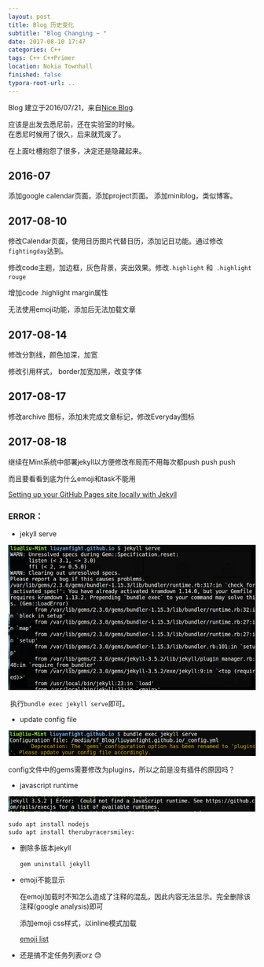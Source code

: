 ```yaml
---
layout: post
title: Blog 历史变化
subtitle: "Blog Changing ~ "
date: 2017-08-10 17:47
categories: C++ 
tags: C++ C++Primer
location: Nokia Townhall
finished: false
typora-root-url: ..
---
```


Blog 建立于2016/07/21，来自[Nice Blog](https://github.com/itisbenjamin/Nice_Blog).

应该是出发去悉尼前，还在实验室的时候。  
在悉尼时候用了很久，后来就荒废了。

在上面吐槽抱怨了很多，决定还是隐藏起来。

## 2016-07

添加google calendar页面，添加project页面。
添加miniblog，类似博客。

## 2017-08-10

修改Calendar页面，使用日历图片代替日历，添加记日功能。通过修改`fightingday`达到。

修改code主题，加边框，灰色背景，突出效果。修改`.highlight` 和` .highlight rouge`

增加code .highlight margin属性

无法使用emoji功能，添加后无法加载文章

## 2017-08-14
修改分割线，颜色加深，加宽

修改引用样式， border加宽加黑，改变字体

## 2017-08-17
修改archive 图标，添加未完成文章标记，修改Everyday图标

## 2017-08-18

继续在Mint系统中部署jekyll以方便修改布局而不用每次都push push push

而且要看看到底为什么emoji和task不能用

[Setting up your GitHub Pages site locally with Jekyll](https://help.github.com/articles/setting-up-your-github-pages-site-locally-with-jekyll/)

### ERROR：

- jekyll serve

![2017-08-18_145908](/img/blog/20170809/2017-08-18_145908.png)

​	执行`bundle exec jekyll serve`即可。

- update config file

![2017-08-18_150232](/img/blog/20170809/2017-08-18_150232.png)

​	config文件中的gems需要修改为plugins，所以之前是没有插件的原因吗？

- javascript runtime

![2017-08-18_150728](/img/blog/20170809/2017-08-18_150728.png)

```
sudo apt install nodejs
sudo apt install therubyracersmiley:
```

- 删除多版本jekyll

  `gem uninstall jekyll`

- emoji不能显示

  在emoji加载时不知怎么造成了注释的混乱，因此内容无法显示。完全删除该注释(google analysis)即可

  添加emoji css样式，以inline模式加载

  [emoji list](https://www.webpagefx.com/tools/emoji-cheat-sheet/)

- 还是搞不定任务列表orz :sweat:



